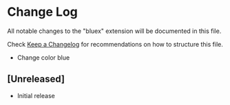 # Change Log

All notable changes to the "bluex" extension will be documented in this file.

Check [Keep a Changelog](http://keepachangelog.com/) for recommendations on how to structure this file.

- Change color blue

## [Unreleased]

- Initial release